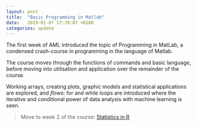 ```yaml
---
layout: post
title:  "Basic Programming in Matlab"
date:   2019-01-07 17:39:07 +0100
categories: update
---
```

The first week of AML introduced the topic of Programming in MatLab, a condensed crash-course in programming in the language of Matlab.

The course moves through the functions of commands and basic language, before moving into utilisation and application over the remainder of the course.

Working arrays, creating plots, graphic models and statistical applications are explored, and *flows*: for and while loops are introduced where the iterative and conditional power of data analysis with machine learning is seen.

>Move to week 2 of the course: [Statistics in R](http://localhost:4000/julia_aml/update/2019/01/14/Basic-Stats.html)

